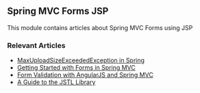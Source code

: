 ## Spring MVC Forms JSP

This module contains articles about Spring MVC Forms using JSP 

### Relevant Articles
- [MaxUploadSizeExceededException in Spring](http://www.baeldung.com/spring-maxuploadsizeexceeded)
- [Getting Started with Forms in Spring MVC](http://www.baeldung.com/spring-mvc-form-tutorial)
- [Form Validation with AngularJS and Spring MVC](http://www.baeldung.com/validation-angularjs-spring-mvc)
- [A Guide to the JSTL Library](http://www.baeldung.com/jstl)

